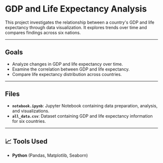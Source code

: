 # GDP and Life Expectancy Analysis

This project investigates the relationship between a country's GDP and life expectancy through data visualization. It explores trends over time and compares findings across six nations.

---

## Goals
- Analyze changes in GDP and life expectancy over time.
- Examine the correlation between GDP and life expectancy.
- Compare life expectancy distribution across countries.

---

## Files
- **`notebook.ipynb`**: Jupyter Notebook containing data preparation, analysis, and visualizations.
- **`all_data.csv`**: Dataset containing GDP and life expectancy information for six countries.

---

## 📈 Tools Used
- **Python** (Pandas, Matplotlib, Seaborn)
